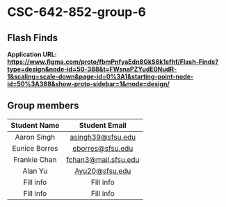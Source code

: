 # CSC-642-852-group-6

## Flash Finds
**Application URL: <https://www.figma.com/proto/fbmPnfyaEdn8GkS6k1sfhf/Flash-Finds?type=design&node-id=50-388&t=FWsnaPZYudE0NudR-1&scaling=scale-down&page-id=0%3A1&starting-point-node-id=50%3A388&show-proto-sidebar=1&mode=design/>**

## Group members

| Student Name | Student Email | 
| :----------: | :-----------: | 
|   Aaron Singh   | asingh39@sfsu.edu  |  
|   Eunice Borres   | eborres@sfsu.edu | 
|   Frankie Chan   | fchan3@mail.sfsu.edu | 
|   Alan Yu   | Ayu20@sfsu.edu  | 
|   Fill info   | Fill info  |
|   Fill info   | Fill info  |



